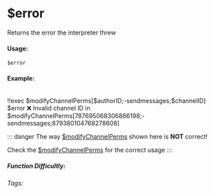 # $error
Returns the error the interpreter threw

#### Usage: 
`$error`

#### Example:
<br/>
<discord-messages>
	<discord-message :bot="false" role-color="#ffcc9a" author="Member">
        <DiscordMarkdown>
	        !!exec $modifyChannelPerms[$authorID;-sendmessages;$channelID]
            $error
		</DiscordMarkdown>
	</discord-message>
	<discord-message :bot="true" role-color="#0099ff" author="Custom Command" avatar="https://media.discordapp.net/avatars/725721249652670555/781224f90c3b841ba5b40678e032f74a.webp">
        ❌ Invalid channel ID in $modifyChannelPerms[787695068306866198;-sendmessages;879380104768278608]
	</discord-message>
</discord-messages>


::: danger
The way [$modifyChannelPerms](../Channel/modifyChannelPerms) shown here is **NOT** correct! 

Check the [$modifyChannelPerms](../Channel/modifyChannelPerms) for the correct usage
:::

##### Function Difficultly: <Badge type="tip" text="Easy" vertical="middle" /> 
###### Tags: <Badge type="tip" text="error" vertical="middle" />  <Badge type="tip" text="wrong usage" vertical="middle" />  <Badge type="tip" text="Trown error" vertical="middle" /> 
